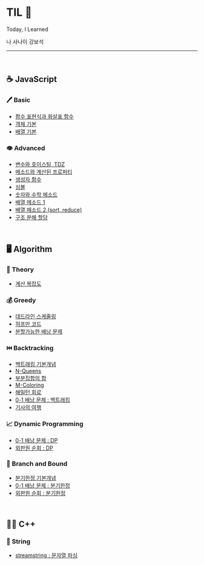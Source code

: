 # TIL 🤟
Today, I Learned <br>

나 사나이 강보석

---
<br>

## :coffee: JavaScript

### :pen: Basic
* [함수 표현식과 화살표 함수](https://github.com/komplamoose/TIL/blob/main/Javascript/Basic/%ED%95%A8%EC%88%98%ED%91%9C%ED%98%84%EC%8B%9D%EA%B3%BC_%ED%99%94%EC%82%B4%ED%91%9C%ED%95%A8%EC%88%98.md)
* [객체 기본](https://github.com/komplamoose/TIL/blob/main/Javascript/Basic/%EA%B0%9D%EC%B2%B4%EC%99%80_This.md)
* [배열 기본](https://github.com/komplamoose/TIL/blob/main/Javascript/Basic/%EB%B0%B0%EC%97%B4_Basic.md)

### :eye: Advanced
* [변수와 호이스팅, TDZ](https://github.com/komplamoose/TIL/blob/main/Javascript/Advanced/%EB%B3%80%EC%88%98_%ED%98%B8%EC%9D%B4%EC%8A%A4%ED%8C%85_TDZ.md)
* [메소드와 계산된 프로퍼티](https://github.com/komplamoose/TIL/blob/main/Javascript/Advanced/%EB%A9%94%EC%86%8C%EB%93%9Cand%EA%B3%84%EC%82%B0%EB%90%9C_%ED%94%84%EB%A1%9C%ED%8D%BC%ED%8B%B0.md)
* [생성자 함수](https://github.com/komplamoose/TIL/blob/main/Javascript/Advanced/%EC%83%9D%EC%84%B1%EC%9E%90%ED%95%A8%EC%88%98.md)
* [심볼](https://github.com/komplamoose/TIL/blob/main/Javascript/Advanced/%EC%8B%AC%EB%B3%BC.md)
* [숫자와 수학 메소드](https://github.com/komplamoose/TIL/blob/main/Javascript/Advanced/%EC%88%AB%EC%9E%90_%EC%88%98%ED%95%99_%EB%A9%94%EC%86%8C%EB%93%9C.md)
* [배열 메소드 1](https://github.com/komplamoose/TIL/blob/main/Javascript/Advanced/%EB%B0%B0%EC%97%B4%EB%A9%94%EC%86%8C%EB%93%9C_1.md)
* [배열 메소드 2 (sort, reduce)](https://github.com/komplamoose/TIL/blob/main/Javascript/Advanced/%EB%B0%B0%EC%97%B4_%EB%A9%94%EC%86%8C%EB%93%9C_sort_reduce.md)
* [구조 분해 할당](https://github.com/komplamoose/TIL/blob/main/Javascript/Advanced/%EA%B5%AC%EC%A1%B0%EB%B6%84%ED%95%B4%ED%95%A0%EB%8B%B9.md)

<br>

## 🖥️ Algorithm

### 📘 Theory
* [계산 복잡도](https://github.com/komplamoose/TIL/blob/main/Algorithm/Theory/Computational_Complexity.md)

### 💰 Greedy
* [데드라인 스케줄링](https://github.com/komplamoose/TIL/blob/main/Algorithm/Greedy/deadlineSchedule.md)
* [허프만 코드](https://github.com/komplamoose/TIL/blob/main/Algorithm/Greedy/huffmanCode.md)
* [분할가능한 배낭 문제](https://github.com/komplamoose/TIL/blob/main/Algorithm/Greedy/fractionalKnapsackProblem.md)


### ⏮️ Backtracking
* [백트래킹 기본개념](https://github.com/komplamoose/TIL/blob/main/Algorithm/Backtracking/Backtracking_Concept.md)
* [N-Queens](https://github.com/komplamoose/TIL/blob/main/Algorithm/Backtracking/N-Queens.md)
* [부분집합의 합](https://github.com/komplamoose/TIL/blob/main/Algorithm/Backtracking/SumOfSubsets.md)
* [M-Coloring](https://github.com/komplamoose/TIL/blob/main/Algorithm/Backtracking/M-Coloring.md)
* [해밀턴 회로](https://github.com/komplamoose/TIL/blob/main/Algorithm/Backtracking/Hamilton_Circuit.md)
* [0-1 배낭 문제 : 백트래킹](https://github.com/komplamoose/TIL/blob/main/Algorithm/Backtracking/Backtracking_0-1_Knapsack.md)
* [기사의 여행](https://github.com/komplamoose/TIL/blob/main/Algorithm/Backtracking/Knight_Tour.md)


### 📈 Dynamic Programming
* [0-1 배낭 문제 : DP](https://github.com/komplamoose/TIL/blob/main/Algorithm/DP/0-1_Knapsack.md)
* [외판원 순회 : DP](https://github.com/komplamoose/TIL/blob/main/Algorithm/DP/DP_TSP.md)

### 🌲 Branch and Bound
* [분기한정 기본개념](https://github.com/komplamoose/TIL/blob/main/Algorithm/BranchAndBound/BranchAndBound_Concepts.md)
* [0-1 배낭 문제 : 분기한정](https://github.com/komplamoose/TIL/blob/main/Algorithm/BranchAndBound/BranchAndBound_0-1_Knapsack.md)
* [외판원 순회 : 분기한정](https://github.com/komplamoose/TIL/blob/main/Algorithm/BranchAndBound/BranchAndBound_TSP_Problem.md)


<br>

## 🧘‍♂️ C++

### 📖 String
* [streamstring : 문자열 파싱](https://github.com/komplamoose/TIL/blob/main/C%2B%2B/string/Parsing_string.md)
